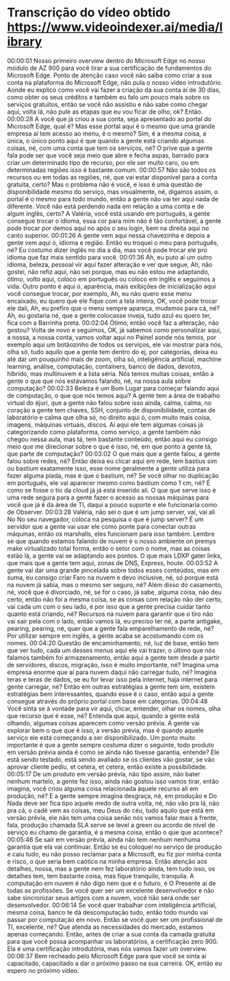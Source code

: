 # Transcrição do vídeo obtido https://www.videoindexer.ai/media/library

00:00:01
Nosso primeiro overview dentro do Microsoft Edge no nosso módulo de AZ 900 para você tirar a sua certificação de fundamentos do Microsoft Edge. Ponto de atenção caso você não saiba como criar a sua conta na plataforma do Microsoft Edge, não pula o nosso vídeo introdutório. Aonde eu explico como você vai fazer a criação da sua conta aí de 30 dias, como obter os seus créditos e também eu falo um pouco mais sobre os serviços gratuitos, então se você não assistiu e não sabe como chegar aqui, volta lá, não pule as etapas que eu vou ficar de olho, ok? Então.
00:00:28
A você que já criou a sua conta, seja apresentado ao portal do Microsoft Edge, qual é? Mas esse portal aqui é o mesmo que uma grande empresa aí tem acesso ao menu, é o mesmo? Sim, é a mesma coisa, a única, o único ponto aqui é que quando a gente está criando algumas coisas, né, com uma conta que tem os serviços, né? O prive que a gente fala pode ser que você seja meio que abre e fecha aspas, barrado para criar um determinado tipo de recurso, por ele ser muito caro, ou em determinadas regiões isso é bastante comum.
00:00:57
Não são todos os recursos ou em todas as regiões, né, que vai estar disponível para a conta gratuita, certo? Mas o problema não é você, e isso é uma questão de disponibilidade mesmo do serviço, mas visualmente, né, digamos assim, o portal é o mesmo para todo mundo, então a gente não vai ter aqui nada de diferente. Você não está perdendo nada em relação a uma conta e de algum inglês, certo? A Valéria, você está usando em português, a gente consegue trocar o idioma, essa cor para mim não é tão confortável, a gente pode trocar por demos aqui no após o seu login, bem na direita aqui no canto superior.
00:01:26
A gente vem aqui nessa chavezinha e depois a gente vem aqui ó, idioma e região. Então eu troquei o meu para português, né? Eu costumo dizer inglês no dia a dia, mas você pode trocar ele pro idioma que faz mais sentido para você.
00:01:36
Ah, eu puto aí um outro idioma, beleza, pessoal vir aqui fazer alteração e ver que segue, Ah, não gostei, não refiz aqui, não sei porque, mas eu não estou me adaptando, ótimo, volto aqui, coloco em português ou coloco em inglês e seguimos a vida. Outro ponto é aqui ó, aparência, mais exibições de inicialização aqui você consegue trocar, por exemplo, Ah, eu não quero esse menu encaixado, eu quero que ele fique com a tela inteira, OK, você pode trocar ele dali, Ah, eu prefiro que o menu sempre apareça, mudamos para cá, né? Ah, eu gostaria né, que a gente colocasse inveja, tudo azul eu quero ter, fica com a Barrinha preta.
00:02:04
Ótimo, então você faz a alteração, não gostou? Volta de novo e seguimos, OK, já sabemos como personalizar aqui, a nossa, a nossa conta, vamos voltar aqui no Painel aonde nós temos, por exemplo aqui um botãozinho de todos os serviços, ele vai mostrar para nós, olha só, tudo aquilo que a gente tem dentro do ej, por categorias, deixa eu até dar um pouquinho mais de zoom, olha só, inteligência artificial, machine learning, análise, computação, containers, banco de dados, devotos, híbrido, mas multinuvem é a lista séria. Nós temos muitas coisas, então a gente o que que nós estávamos falando, né, na nossa aula sobre computação?
00:02:33
Beleza é um Bom Lugar para começar falando aqui de computação, o que que nós temos aqui? A gente tem a área de trabalho virtual do éjuri, que a gente não falou sobre isso ainda, calma, calma, no coração a gente tem chaves, SSH, conjunto de disponibilidade, contas de laboratório e calma que olha só, no direito aqui ó, com muito mais coisa, imagens, máquinas virtuais, discos. Aí aqui ele tem algumas coisas já categorizando como plataforma, como serviço, a gente também não chegou nessa aula, mas tá, tem bastante conteúdo, então aqui eu consigo meio que me direcionar sobre o que é isso, né, em que ponto a gente tá, que parte de computação?
00:03:02
O que mais que a gente falou, a gente falou sobre redes, né? Então deixa eu clicar aqui em rede, tem bastius sim ou bastium exatamente isso, esse nome geralmente a gente utiliza para fazer alguma piada, mas é que o bastium, né? Se você olhar no duplicação em português, ele vai aparecer mesmo como bastium como 1 cm, né? É como se fosse o tio da cloud já já está inserido ali. O que que serve isso é uma rede segura para a gente fazer o acesso as nossas máquinas para você que já é da área de TI, daqui a pouco suporte e ele funcionaria como de Observer.
00:03:28
Valéria, não sei o que é um jump server, vai, vai ali No No seu navegador, coloca na pesquisa o que é jump server? É um servidor que a gente vai usar ele como ponte para conectar outras máquinas, então os marshalls, eles funcionam para isso também. Lembre se que quando estamos falando de nuvem é o nosso ambiente on premys make virtualizado total forma, então o setor com o nome, mas as coisas estão lá, a gente vai se adaptando aos pontos. O que mais LDXP gater links, que mais que a gente tem aqui, zonas de DNS, Express, houte.
00:03:52
A gente vai dar uma grande pincelada sobre todos esses conteúdos, mas em suma, eu consigo criar Faro na nuvem e devo inclusive, né, só porque está na nuvem já sabia, mas o mesmo ser seguro, né? Além disso do casamento, né, você que é divorciado, né, se for o caso, já sabe, alguma coisa, não deu certo, então não foi a mesma coisa, se as coisas com relação não der certo, vai cada um com o seu lado, é por isso que a gente precisa cuidar tanto quanto está criando, né? Recursos na nuvem para garantir que o tiro não vai sair pela com o lado, então vamos lá, eu preciso ter né, a parte antigake, pearing, pearing, né, quer que a gente fala emparelhamento de rede, né? Por utilizar sempre em inglês, a gente acaba se acostumando com os nomes.
00:04:20
Questão de encaminhamento, né, luz de base, então tem que ver tudo, cada um desses menus aqui ele vai trazer, o último que nós falamos também foi armazenamento, então aqui a gente tem desde a partir de servidores, discos, migração, isso é muito importante, né? Imagina uma empresa enorme que aí para nuvem daqui não carregar tudo, né? Imagina teras e teras de dados, se eu for levar isso pela internet, haja internet para gente carregar, né? Então em outras estratégias a gente tem sim, existem estratégias bem interessantes, quando esse é o caso, então aqui a gente consegue através do próprio portal com base em categorias.
00:04:48
Você sinta se à vontade para vir aqui, clicar, entender, olhar os nomes, olha que recurso que é esse, né? Entenda que aqui, quando a gente está olhando, algumas coisas aparecem como versão prévia. A gente vai explorar bem o que que é isso, a versão prévia, mas é quando aquele serviço ele está começando a ser disponibilizado. Um ponto muito importante é que a gente sempre costuma dizer o seguinte, todo produto em versão prévia ainda é como se ainda não tivesse garantia, entende? Ele está sendo testado, está sendo avaliado se os clientes vão gostar, se vão aprovar cliente pediu, et cetera, et cetera, então existe a possibilidade.
00:05:17
De um produto em versão prévia, não tipo assim, não bater nenhum martelo, a gente fez isso, ainda não gostou isso vamos tirar, então imagina, você criou alguma coisa relacionada àquele recurso ali em produção, né? E a gente sempre imagina desgraça, né, em produção e Do Nada deve ser fica tipo aquele medo de outra volta, né, não vão pra lá, não pra cá, o cadê vem as coisas, meu Deus do céu, tudo aquilo que está em versão prévia, ele não tem uma coisa senão nós vamos falar mais à frente, fala, produção chamada SLA serve se level a green ou acordo de nível de serviço eu chamo de garantia, é a mesma coisa, então o que que acontece?
00:05:46
Se sair em versão prévia, ainda não tem nenhum nenhuma garantia que ela vai continuar. Então se eu coloquei no serviço de produção e caiu tudo, eu não posso reclamar para a Microsoft, eu fiz por minha conta e risco, o que seria bem caótico na minha empresa. Então atenção aos detalhes, nossa, mas a gente nem fez laboratório ainda, tem tudo isso, os detalhes tem, tem bastante coisa, mas fique tranquilo, tranquila. A computação em nuvem é não digo nem que é o futuro, é O Presente aí de todas as profissões. Se você quer ser um excelente desenvolvedor e não sabe sincronizar seus artigos com a nuvem, você não será onde ser desenvolvedor.
00:06:14
Se você quer trabalhar com inteligência artificial, mesma coisa, banco te dá descomputação tudo, então todo mundo vai passar por computação em novo. Então se você quer ser um profissional de TI, excelente, né? Que atenda as necessidades do mercado, estamos apenas começando. Então, antes de criar a sua conta da camada gratuita para que você possa acompanhar os laboratórios, a certificação zero 900. Ela é uma certificação introdutória, mas nós vamos fazer um overview.
00:06:37
Bem recheado pelo Microsoft Edge para que você se sinta aí capacitado, capacitado a dar o próximo passo na sua carreira. OK, então eu espero no próximo vídeo.
